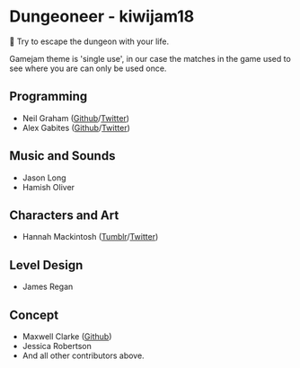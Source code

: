 # Dungeoneer - kiwijam18

🏰 Try to escape the dungeon with your life.

Gamejam theme is 'single use', in our case the matches in the game used to see where you are can only be used once.

## Programming

* Neil Graham ([Github](https://github.com/Lerc)/[Twitter](https://twitter.com/ScreamingDuck))
* Alex Gabites ([Github](https://github.com/South-Paw)/[Twitter](https://twitter.com/SouthPawNZ))

## Music and Sounds

* Jason Long
* Hamish Oliver

## Characters and Art

* Hannah Mackintosh ([Tumblr](https://frenziedsteam.tumblr.com)/[Twitter](https://twitter.com/frenziedsteam))

## Level Design

* James Regan

## Concept

* Maxwell Clarke ([Github](https://github.com/Maxeonyx))
* Jessica Robertson
* And all other contributors above.
